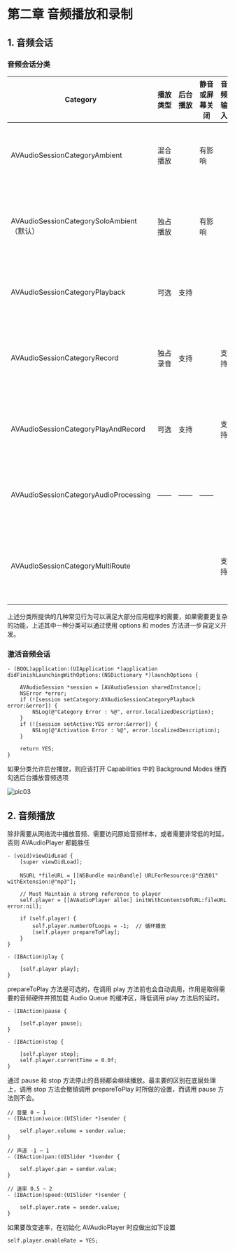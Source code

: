 # 第二章 音频播放和录制

## 1. 音频会话 

### 音频会话分类

| Category | 播放类型 | 后台播放 | 静音或屏幕关闭 | 音频输入 | 音频输出 | 作用 |
| --- | --- | --- | --- | --- | --- | --- |
| AVAudioSessionCategoryAmbient | 混合播放 | | 有影响 | | 支持 | 游戏背景音乐 |
| AVAudioSessionCategorySoloAmbient（默认） | 独占播放 | | 有影响 | | 支持 | 微信中播放语音 |  
| AVAudioSessionCategoryPlayback | 可选 | 支持 | | | 支持 | 音频播放器 |
| AVAudioSessionCategoryRecord | 独占录音 | 支持 | | 支持 | | 微信中录制语音 | 
| AVAudioSessionCategoryPlayAndRecord | 可选 | 支持 | | 支持 | 支持 | 微信语音聊天 |
| AVAudioSessionCategoryAudioProcessing | —— | —— | —— | | | 硬件解码音频 |  
| AVAudioSessionCategoryMultiRoute | | | | 支持 | 支持 | 多设备输入输出 |

上述分类所提供的几种常见行为可以满足大部分应用程序的需要，如果需要更复杂的功能，上述其中一种分类可以通过使用 options 和 modes 方法进一步自定义开发。

### 激活音频会话

```objc
- (BOOL)application:(UIApplication *)application didFinishLaunchingWithOptions:(NSDictionary *)launchOptions {
    
    AVAudioSession *session = [AVAudioSession sharedInstance];
    NSError *error;
    if (![session setCategory:AVAudioSessionCategoryPlayback error:&error]) {
        NSLog(@"Category Error : %@", error.localizedDescription);
    }
    if (![session setActive:YES error:&error]) {
        NSLog(@"Activation Error : %@", error.localizedDescription);
    }
    
    return YES;
}
```

如果分类允许后台播放，则应该打开 Capabilities 中的 Background Modes 继而勾选后台播放音频选项

![pic03](https://github.com/Mayan29/ReadingNotes/blob/master/04.《AV%20Foundation%20开发秘籍》读书笔记/DATA/pic03.png)

## 2. 音频播放

除非需要从网络流中播放音频、需要访问原始音频样本，或者需要非常低的时延，否则 AVAudioPlayer 都能胜任

```objc
- (void)viewDidLoad {
    [super viewDidLoad];

    NSURL *fileURL = [[NSBundle mainBundle] URLForResource:@"白洁01" withExtension:@"mp3"];
    
    // Must Maintain a strong reference to player
    self.player = [[AVAudioPlayer alloc] initWithContentsOfURL:fileURL error:nil];
    
    if (self.player) {
   	    self.player.numberOfLoops = -1;  // 循环播放
        [self.player prepareToPlay];
    }
}

- (IBAction)play {
    
    [self.player play];
}
```

prepareToPlay 方法是可选的，在调用 play 方法前也会自动调用，作用是取得需要的音频硬件并预加载 Audio Queue 的缓冲区，降低调用 play 方法后的延时。

```objc
- (IBAction)pause {
    
    [self.player pause];
}

- (IBAction)stop {
    
    [self.player stop];
    self.player.currentTime = 0.0f;
}
```

通过 pause 和 stop 方法停止的音频都会继续播放。最主要的区别在底层处理上，调用 stop 方法会撤销调用 prepareToPlay 时所做的设置，而调用 pause 方法则不会。

```objc
// 音量 0 ~ 1
- (IBAction)voice:(UISlider *)sender {
    
    self.player.volume = sender.value;
}

// 声道 -1 ~ 1
- (IBAction)pan:(UISlider *)sender {
    
    self.player.pan = sender.value;
}

// 速率 0.5 ~ 2
- (IBAction)speed:(UISlider *)sender {
    
    self.player.rate = sender.value;
}
```

如果要改变速率，在初始化 AVAudioPlayer 时应做出如下设置

```objc
self.player.enableRate = YES;
```
